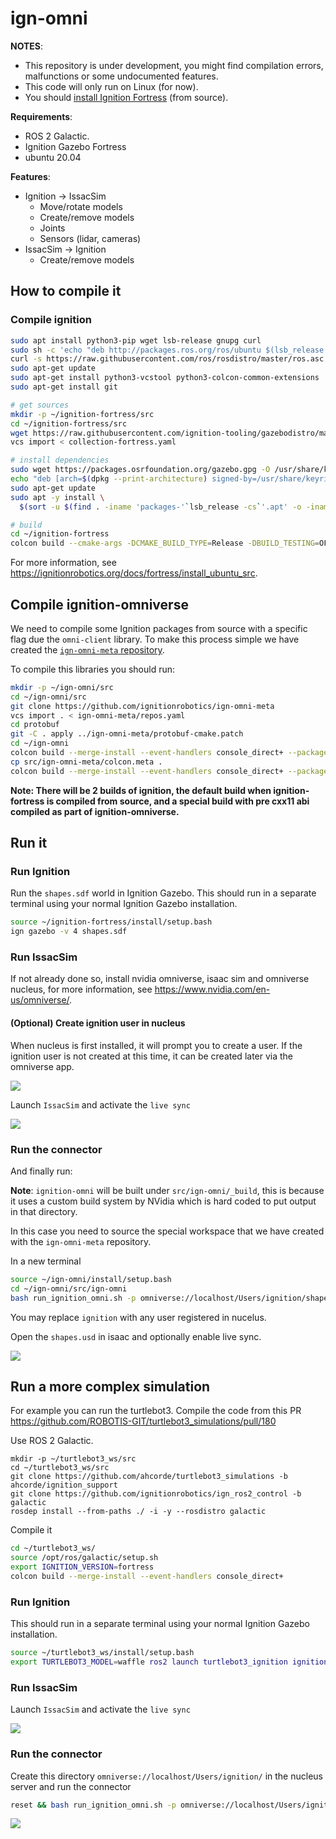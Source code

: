 # ign-omni

**NOTES**:
 - This repository is under development, you might find compilation errors,
malfunctions or some undocumented features.
 - This code will only run on Linux (for now).
 - You should [install Ignition Fortress](https://ignitionrobotics.org/docs/fortress) (from source).

**Requirements**:
 - ROS 2 Galactic.
 - Ignition Gazebo Fortress
 - ubuntu 20.04

**Features**:
 - Ignition -> IssacSim
   - Move/rotate models
   - Create/remove models
   - Joints
   - Sensors (lidar, cameras)
 - IssacSim -> Ignition
   - Create/remove models

## How to compile it

### Compile ignition

```bash
sudo apt install python3-pip wget lsb-release gnupg curl
sudo sh -c 'echo "deb http://packages.ros.org/ros/ubuntu $(lsb_release -sc) main" > /etc/apt/sources.list.d/ros-latest.list'
curl -s https://raw.githubusercontent.com/ros/rosdistro/master/ros.asc | sudo apt-key add -
sudo apt-get update
sudo apt-get install python3-vcstool python3-colcon-common-extensions
sudo apt-get install git

# get sources
mkdir -p ~/ignition-fortress/src
cd ~/ignition-fortress/src
wget https://raw.githubusercontent.com/ignition-tooling/gazebodistro/master/collection-fortress.yaml
vcs import < collection-fortress.yaml

# install dependencies
sudo wget https://packages.osrfoundation.org/gazebo.gpg -O /usr/share/keyrings/pkgs-osrf-archive-keyring.gpg
echo "deb [arch=$(dpkg --print-architecture) signed-by=/usr/share/keyrings/pkgs-osrf-archive-keyring.gpg] http://packages.osrfoundation.org/gazebo/ubuntu-stable $(lsb_release -cs) main" | sudo tee /etc/apt/sources.list.d/gazebo-stable.list > /dev/null
sudo apt-get update
sudo apt -y install \
  $(sort -u $(find . -iname 'packages-'`lsb_release -cs`'.apt' -o -iname 'packages.apt' | grep -v '/\.git/') | sed '/ignition\|sdf/d' | tr '\n' ' ')

# build
cd ~/ignition-fortress
colcon build --cmake-args -DCMAKE_BUILD_TYPE=Release -DBUILD_TESTING=OFF --merge-install
```

For more information, see https://ignitionrobotics.org/docs/fortress/install_ubuntu_src.

## Compile ignition-omniverse

We need to compile some Ignition packages from source with a specific flag due the `omni-client` library.
To make this process simple we have created the [`ign-omni-meta` repository](https://github.com/ignitionrobotics/ign-omni-meta).

To compile this libraries you should run:

```bash
mkdir -p ~/ign-omni/src
cd ~/ign-omni/src
git clone https://github.com/ignitionrobotics/ign-omni-meta
vcs import . < ign-omni-meta/repos.yaml
cd protobuf
git -C . apply ../ign-omni-meta/protobuf-cmake.patch
cd ~/ign-omni
colcon build --merge-install --event-handlers console_direct+ --packages-select protobuf
cp src/ign-omni-meta/colcon.meta .
colcon build --merge-install --event-handlers console_direct+ --packages-up-to ignition-omniverse1
```

**Note: There will be 2 builds of ignition, the default build when ignition-fortress is compiled from source, and a special build with pre cxx11 abi compiled as part of ignition-omniverse.**

## Run it

### Run Ignition

Run the `shapes.sdf` world in Ignition Gazebo. This should run in a separate terminal using your normal Ignition Gazebo installation.

```bash
source ~/ignition-fortress/install/setup.bash
ign gazebo -v 4 shapes.sdf
```

### Run IssacSim

If not already done so, install nvidia omniverse, isaac sim and omniverse nucleus, for more information, see https://www.nvidia.com/en-us/omniverse/.

#### (Optional) Create ignition user in nucleus
When nucleus is first installed, it will prompt you to create a user. If the ignition user is not created at this time, it can be created later via the omniverse app.

![](omniverse-create-user.gif)

Launch `IssacSim` and activate the `live sync`

![](live_sync.gif)

### Run the connector

And finally run:

**Note**: `ignition-omni` will be built under `src/ign-omni/_build`, this is because
it uses a custom build system by NVidia which is hard coded to put output in that directory.

In this case you need to source the special workspace that we have created
with the `ign-omni-meta` repository.

In a new terminal

```bash
source ~/ign-omni/install/setup.bash
cd ~/ign-omni/src/ign-omni
bash run_ignition_omni.sh -p omniverse://localhost/Users/ignition/shapes.usd -w shapes --pose ignition
```

You may replace `ignition` with any user registered in nucelus.

Open the `shapes.usd` in isaac and optionally enable live sync.

![](isaac-shapes.png)

## Run a more complex simulation

<!-- TODO: Replace this with turtlebot4 instructions https://github.com/ignitionrobotics/ign-omni/pull/17 -->

For example you can run the turtlebot3. Compile the code from this PR https://github.com/ROBOTIS-GIT/turtlebot3_simulations/pull/180

Use ROS 2 Galactic.

```
mkdir -p ~/turtlebot3_ws/src
cd ~/turtlebot3_ws/src
git clone https://github.com/ahcorde/turtlebot3_simulations -b ahcorde/ignition_support
git clone https://github.com/ignitionrobotics/ign_ros2_control -b galactic
rosdep install --from-paths ./ -i -y --rosdistro galactic
```

Compile it

```bash
cd ~/turtlebot3_ws/
source /opt/ros/galactic/setup.sh
export IGNITION_VERSION=fortress
colcon build --merge-install --event-handlers console_direct+
```
### Run Ignition

This should run in a separate terminal using your normal Ignition Gazebo installation.

```bash
source ~/turtlebot3_ws/install/setup.bash
export TURTLEBOT3_MODEL=waffle ros2 launch turtlebot3_ignition ignition.launch.py
```

### Run IssacSim

Launch `IssacSim` and activate the `live sync`

![](live_sync.gif)

### Run the connector

Create this directory `omniverse://localhost/Users/ignition/` in the nucleus server  and run the connector

```bash
reset && bash run_ignition_omni.sh -p omniverse://localhost/Users/ignition/turtlebot3.usd -w empty -v
```

![](turtlebot3.gif)

